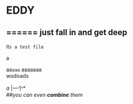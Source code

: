 # EDDY
======
just fall in and get deep
-----
it`s a test file`

a

aa`aaa`
aaaaaaa<br>
wodoads <br>

*a*   |一个*<br>
##_you can even __combine__ them_


